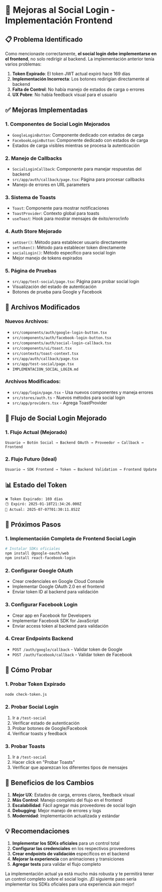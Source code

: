 # 🔄 Mejoras al Social Login - Implementación Frontend

## 📋 Problema Identificado

Como mencionaste correctamente, **el social login debe implementarse en el frontend**, no solo redirigir al backend. La implementación anterior tenía varios problemas:

1. **Token Expirado**: El token JWT actual expiró hace 169 días
2. **Implementación Incorrecta**: Los botones redirigían directamente al backend
3. **Falta de Control**: No había manejo de estados de carga o errores
4. **UX Pobre**: No había feedback visual para el usuario

## ✅ Mejoras Implementadas

### 1. **Componentes de Social Login Mejorados**
- `GoogleLoginButton`: Componente dedicado con estados de carga
- `FacebookLoginButton`: Componente dedicado con estados de carga
- Estados de carga visibles mientras se procesa la autenticación

### 2. **Manejo de Callbacks**
- `SocialLoginCallback`: Componente para manejar respuestas del backend
- `src/app/auth/callback/page.tsx`: Página para procesar callbacks
- Manejo de errores en URL parameters

### 3. **Sistema de Toasts**
- `Toast`: Componente para mostrar notificaciones
- `ToastProvider`: Contexto global para toasts
- `useToast`: Hook para mostrar mensajes de éxito/error/info

### 4. **Auth Store Mejorado**
- `setUser()`: Método para establecer usuario directamente
- `setToken()`: Método para establecer token directamente
- `socialLogin()`: Método específico para social login
- Mejor manejo de tokens expirados

### 5. **Página de Pruebas**
- `src/app/test-social/page.tsx`: Página para probar social login
- Visualización del estado de autenticación
- Botones de prueba para Google y Facebook

## 🔧 Archivos Modificados

### Nuevos Archivos:
- `src/components/auth/google-login-button.tsx`
- `src/components/auth/facebook-login-button.tsx`
- `src/components/auth/social-login-callback.tsx`
- `src/components/ui/toast.tsx`
- `src/contexts/toast-context.tsx`
- `src/app/auth/callback/page.tsx`
- `src/app/test-social/page.tsx`
- `IMPLEMENTACION_SOCIAL_LOGIN.md`

### Archivos Modificados:
- `src/app/login/page.tsx` - Usa nuevos componentes y maneja errores
- `src/stores/auth.ts` - Nuevos métodos para social login
- `src/app/providers.tsx` - Agrega ToastProvider

## 🎯 Flujo de Social Login Mejorado

### 1. **Flujo Actual (Mejorado)**
```
Usuario → Botón Social → Backend OAuth → Proveedor → Callback → Frontend
```

### 2. **Flujo Futuro (Ideal)**
```
Usuario → SDK Frontend → Token → Backend Validation → Frontend Update
```

## 📊 Estado del Token

```
❌ Token Expirado: 169 días
🕒 Expiró: 2025-01-18T21:34:26.000Z
📅 Actual: 2025-07-07T01:30:11.852Z
```

## 🚀 Próximos Pasos

### 1. **Implementación Completa de Frontend Social Login**
```bash
# Instalar SDKs oficiales
npm install @google-oauth/web
npm install react-facebook-login
```

### 2. **Configurar Google OAuth**
- Crear credenciales en Google Cloud Console
- Implementar Google OAuth 2.0 en el frontend
- Enviar token ID al backend para validación

### 3. **Configurar Facebook Login**
- Crear app en Facebook for Developers
- Implementar Facebook SDK for JavaScript
- Enviar access token al backend para validación

### 4. **Crear Endpoints Backend**
- `POST /auth/google/callback` - Validar token de Google
- `POST /auth/facebook/callback` - Validar token de Facebook

## 🧪 Cómo Probar

### 1. **Probar Token Expirado**
```bash
node check-token.js
```

### 2. **Probar Social Login**
1. Ir a `/test-social`
2. Verificar estado de autenticación
3. Probar botones de Google/Facebook
4. Verificar toasts y feedback

### 3. **Probar Toasts**
1. Ir a `/test-social`
2. Hacer click en "Probar Toasts"
3. Verificar que aparezcan los diferentes tipos de mensajes

## 🎉 Beneficios de los Cambios

1. **Mejor UX**: Estados de carga, errores claros, feedback visual
2. **Más Control**: Manejo completo del flujo en el frontend
3. **Escalabilidad**: Fácil agregar más proveedores de social login
4. **Debugging**: Mejor manejo de errores y logs
5. **Modernidad**: Implementación actualizada y estándar

## 💡 Recomendaciones

1. **Implementar los SDKs oficiales** para un control total
2. **Configurar las credenciales** en los respectivos proveedores
3. **Crear endpoints de validación** específicos en el backend
4. **Mejorar la experiencia** con animaciones y transiciones
5. **Agregar tests** para validar el flujo completo

La implementación actual ya está mucho más robusta y te permitirá tener un control completo sobre el social login. ¡El siguiente paso sería implementar los SDKs oficiales para una experiencia aún mejor!
